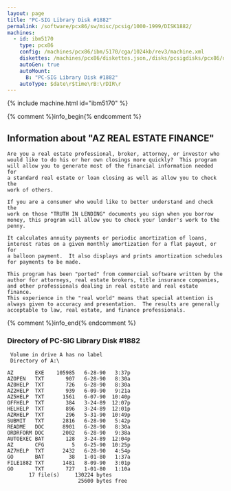 ```yaml
---
layout: page
title: "PC-SIG Library Disk #1882"
permalink: /software/pcx86/sw/misc/pcsig/1000-1999/DISK1882/
machines:
  - id: ibm5170
    type: pcx86
    config: /machines/pcx86/ibm/5170/cga/1024kb/rev3/machine.xml
    diskettes: /machines/pcx86/diskettes.json,/disks/pcsigdisks/pcx86/diskettes.json
    autoGen: true
    autoMount:
      B: "PC-SIG Library Disk #1882"
    autoType: $date\r$time\rB:\rDIR\r
---
```


{% include machine.html id="ibm5170" %}

{% comment %}info_begin{% endcomment %}

## Information about "AZ REAL ESTATE FINANCE"

    Are you a real estate professional, broker, attorney, or investor who
    would like to do his or her own closings more quickly?  This program
    will allow you to generate most of the financial information needed for
    a standard real estate or loan closing as well as allow you to check the
    work of others.
    
    If you are a consumer who would like to better understand and check the
    work on those "TRUTH IN LENDING" documents you sign when you borrow
    money, this program will allow you to check your lender's work to the
    penny.
    
    It calculates annuity payments or periodic amortization of loans,
    interest rates on a given monthly amortization for a flat payout, or for
    a balloon payment.  It also displays and prints amortization schedules
    for payments to be made.
    
    This program has been "ported" from commercial software written by the
    author for attorneys, real estate brokers, title insurance companies,
    and other professionals dealing in real estate and real estate finance.
    This experience in the "real world" means that special attention is
    always given to accuracy and presentation.  The results are generally
    acceptable to law, real estate, and finance professionals.
{% comment %}info_end{% endcomment %}


### Directory of PC-SIG Library Disk #1882

     Volume in drive A has no label
     Directory of A:\

    AZ       EXE    105985   6-28-90   3:37p
    AZOPEN   TXT       907   6-28-90   8:30a
    AZ0HELP  TXT       726   6-28-90   8:30a
    AZ2HELP  TXT       939   6-09-90   9:21a
    AZ5HELP  TXT      1561   6-07-90  10:40p
    OFFHELP  TXT       384   3-24-89  12:07p
    HELHELP  TXT       896   3-24-89  12:01p
    AZRHELP  TXT       296   5-31-90  10:49p
    SUBMIT   TXT      2816   6-28-90   5:42p
    README   DOC      8901   6-28-90   8:30a
    ORDRFORM DOC      2002   6-28-90   9:38a
    AUTOEXEC BAT       128   3-24-89  12:04p
    AZ       CFG         5   6-25-90  10:25p
    AZ7HELP  TXT      2432   6-28-90   4:54p
    GO       BAT        38   1-01-80   1:37a
    FILE1882 TXT      1481   8-09-90   3:01p
    GO       TXT       727   1-01-80   1:10a
           17 file(s)     130224 bytes
                           25600 bytes free
